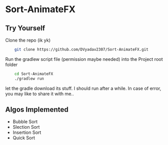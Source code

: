 # Sort-AnimateFX

## Try Yourself

Clone the repo (ik yk)
```bash
    git clone https://github.com/DVyadav2307/Sort-AnimateFX.git
```

Run the gradlew script file (permission maybe needed) into the Project root folder
```bash
    cd Sort-AnimateFX
    ./gradlew run
```

let the gradle download its stuff. I should run after a while. In case of error, you may like to share it with me..

## Algos Implemented

 * Bubble Sort
 * Slection Sort
 * Insertion Sort
 * Quick Sort
